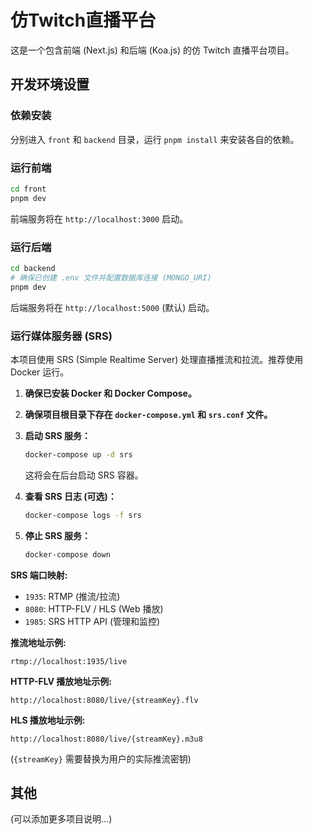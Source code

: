 # 仿Twitch直播平台

这是一个包含前端 (Next.js) 和后端 (Koa.js) 的仿 Twitch 直播平台项目。

## 开发环境设置

### 依赖安装

分别进入 `front` 和 `backend` 目录，运行 `pnpm install` 来安装各自的依赖。

### 运行前端

```bash
cd front
pnpm dev
```
前端服务将在 `http://localhost:3000` 启动。

### 运行后端

```bash
cd backend
# 确保已创建 .env 文件并配置数据库连接 (MONGO_URI)
pnpm dev
```
后端服务将在 `http://localhost:5000` (默认) 启动。

### 运行媒体服务器 (SRS)

本项目使用 SRS (Simple Realtime Server) 处理直播推流和拉流。推荐使用 Docker 运行。

1.  **确保已安装 Docker 和 Docker Compose。**
2.  **确保项目根目录下存在 `docker-compose.yml` 和 `srs.conf` 文件。**
3.  **启动 SRS 服务：**

    ```bash
    docker-compose up -d srs
    ```
    这将会在后台启动 SRS 容器。

4.  **查看 SRS 日志 (可选)：**

    ```bash
    docker-compose logs -f srs
    ```

5.  **停止 SRS 服务：**

    ```bash
    docker-compose down
    ```

**SRS 端口映射:**

*   `1935`: RTMP (推流/拉流)
*   `8080`: HTTP-FLV / HLS (Web 播放)
*   `1985`: SRS HTTP API (管理和监控)

**推流地址示例:**

`rtmp://localhost:1935/live`

**HTTP-FLV 播放地址示例:**

`http://localhost:8080/live/{streamKey}.flv`

**HLS 播放地址示例:**

`http://localhost:8080/live/{streamKey}.m3u8`

(`{streamKey}` 需要替换为用户的实际推流密钥)

## 其他

(可以添加更多项目说明...) 
